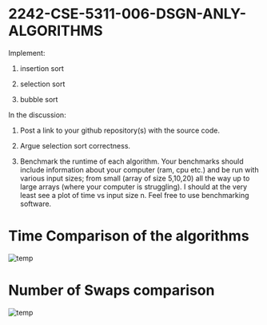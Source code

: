 # 2242-CSE-5311-006-DSGN-ANLY-ALGORITHMS

Implement:

1. insertion sort

2. selection sort

3. bubble sort

 

In the discussion:

1. Post a link to your github repository(s) with the source code.

2. Argue selection sort correctness.

3. Benchmark the runtime of each algorithm. Your benchmarks should include information about your computer (ram, cpu etc.)
   and be run with various input sizes; from small (array of size 5,10,20) all the way up to large arrays (where your computer is struggling).
   I should at the very least see a plot of time vs input size n. Feel free to use benchmarking software.

# Time Comparison of the algorithms 

![temp](https://github.com/nagmat1/2242-CSE-5311-006-DSGN-ANLY-ALGORITHMS/assets/51871069/5ca75617-0fed-4968-a9ae-6b09a5751047)

# Number of Swaps comparison 

![temp](https://github.com/nagmat1/2242-CSE-5311-006-DSGN-ANLY-ALGORITHMS/assets/51871069/d8eb0829-ad7d-4023-bbae-94c688a863e0)
